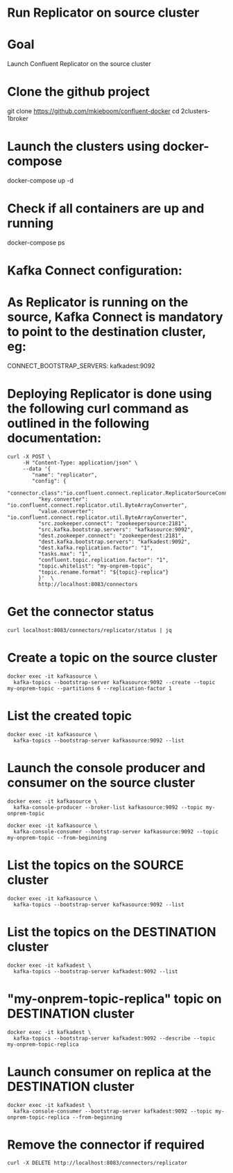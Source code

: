# Run Replicator on source cluster

# Goal
Launch Confluent Replicator on the source cluster 

# Clone the github project
git clone https://github.com/mkieboom/confluent-docker
cd 2clusters-1broker

# Launch the clusters using docker-compose
docker-compose up -d

# Check if all containers are up and running
docker-compose ps

# Kafka Connect configuration:
# As Replicator is running on the source, Kafka Connect is mandatory to point to the destination cluster, eg:
CONNECT_BOOTSTRAP_SERVERS: kafkadest:9092

# Deploying Replicator is done using the following curl command as outlined in the following documentation:
```
curl -X POST \
     -H "Content-Type: application/json" \
     --data '{
        "name": "replicator",
        "config": {
          "connector.class":"io.confluent.connect.replicator.ReplicatorSourceConnector",
          "key.converter": "io.confluent.connect.replicator.util.ByteArrayConverter",
          "value.converter": "io.confluent.connect.replicator.util.ByteArrayConverter",
          "src.zookeeper.connect": "zookeepersource:2181",
          "src.kafka.bootstrap.servers": "kafkasource:9092",
          "dest.zookeeper.connect": "zookeeperdest:2181",
          "dest.kafka.bootstrap.servers": "kafkadest:9092",
          "dest.kafka.replication.factor": "1",
          "tasks.max": "1",
          "confluent.topic.replication.factor": "1",
          "topic.whitelist": "my-onprem-topic",
          "topic.rename.format": "${topic}-replica"}
          }'  \
          http://localhost:8083/connectors
```


# Get the connector status
```
curl localhost:8083/connectors/replicator/status | jq
```

# Create a topic on the source cluster
```
docker exec -it kafkasource \
  kafka-topics --bootstrap-server kafkasource:9092 --create --topic my-onprem-topic --partitions 6 --replication-factor 1
```

# List the created topic
```
docker exec -it kafkasource \
  kafka-topics --bootstrap-server kafkasource:9092 --list
```

# Launch the console producer and consumer on the source cluster
```
docker exec -it kafkasource \
  kafka-console-producer --broker-list kafkasource:9092 --topic my-onprem-topic
```

```
docker exec -it kafkasource \
  kafka-console-consumer --bootstrap-server kafkasource:9092 --topic my-onprem-topic --from-beginning
```

# List the topics on the SOURCE cluster
```
docker exec -it kafkasource \
  kafka-topics --bootstrap-server kafkasource:9092 --list
```

# List the topics on the DESTINATION cluster
```
docker exec -it kafkadest \
  kafka-topics --bootstrap-server kafkadest:9092 --list
```

# "my-onprem-topic-replica" topic on DESTINATION cluster
```
docker exec -it kafkadest \
  kafka-topics --bootstrap-server kafkadest:9092 --describe --topic my-onprem-topic-replica
```

# Launch consumer on replica at the DESTINATION cluster
```
docker exec -it kafkadest \
  kafka-console-consumer --bootstrap-server kafkadest:9092 --topic my-onprem-topic-replica --from-beginning
```


# Remove the connector if required
```
curl -X DELETE http://localhost:8083/connectors/replicator
```